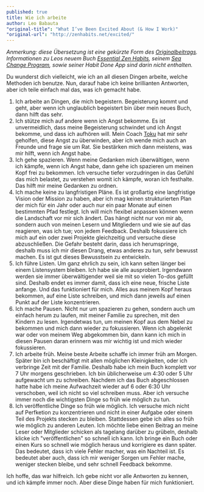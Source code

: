 ```yaml
---
published: true
title: Wie ich arbeite
author: Leo Babauta
"original-title": "What I’ve Been Excited About (& How I Work)"
"original-url": "http://zenhabits.net/excited/"
---
```



_Anmerkung: diese Übersetzung ist eine gekürzte Form des [Originalbeitrags](http://zenhabits.net/excited/). Informationen zu Leos neuem Buch [Essential Zen Habits](http://zenhabits.net/essential/), seinem [Sea Change Program](http://seachange.zenhabits.net/), sowie seiner Habit Done App sind darin nicht enthalten._

Du wunderst dich vielleicht, wie ich an all diesen Dingen arbeite, welche Methoden ich benutze. Nun, darauf habe ich keine brillianten Antworten, aber ich teile einfach mal das, was ich gemacht habe.

1. Ich arbeite an Dingen, die mich begeistern. Begeisterung kommt und geht, aber wenn ich unglaublich begeistert bin über mein neues Buch, dann hilft das sehr.
2. Ich stütze mich auf andere wenn ich Angst bekomme. Es ist unvermeidlich, dass meine Begeisterung schwindet und ich Angst bekomme, und dass ich aufhören will. Mein Coach [Toku](http://unexecutive.com/) hat mir sehr geholfen, diese Angst zu überwinden, aber ich wende mich auch an Freunde und frage sie um Rat. Sie bestärken mich dann meistens, was mir hilft, wenn ich Angst habe.
3. Ich gehe spazieren. Wenn meine Gedanken mich überwältigen, wenn ich kämpfe, wenn ich Angst habe, dann gehe ich spazieren um meinen Kopf frei zu bekommen. Ich versuche tiefer vorzudringen in das Gefühl das mich belastet, zu verstehen womit ich kämpfe, woran ich festhalte. Das hilft mir meine Gedanken zu ordnen.
4. Ich mache keine zu langfristigen Pläne. Es ist großartig eine langfristige Vision oder Mission zu haben, aber ich mag keinen strukturierten Plan der mich für ein Jahr oder auch nur ein paar Monate auf einen bestimmten Pfad festlegt. Ich will mich flexibel anpassen können wenn die Landschaft vor mir sich ändert. Das hängt nicht nur von mir ab, sondern auch von meinen Lesern und Mitgliedern und wie sie auf das reagieren, was ich tue; von jedem Feedback. Deshalb fokussiere ich mich auf ein oder zwei Projekte gleichzeitig und versuche diese abzuschließen. Die Gefahr besteht darin, dass ich herumspringe, deshalb muss ich mir diesen Drang, etwas anderes zu tun, sehr bewusst machen. Es ist gut dieses Bewusstsein zu entwickeln.
5. Ich führe Listen. Um ganz ehrlich zu sein, ich kann selten länger bei einem Listensystem bleiben. Ich habe sie alle ausprobiert. Irgendwann werden sie immer überwältigender weil sie mit so vielen To-dos gefüllt sind. Deshalb endet es immer damit, dass ich eine neue, frische Liste anfange. Und das funktioniert für mich. Alles aus meinem Kopf heraus bekommen, auf eine Liste schreiben, und mich dann jeweils auf einen Punkt auf der Liste konzentrieren.
6. Ich mache Pausen. Nicht nur um spazieren zu gehen, sondern auch um einfach herum zu laufen, mit meiner Familie zu sprechen, mit den Kindern zu lesen. Irgendetwas tun, um meinen Kopf aus dem Nebel zu bekommen und mich dann wieder zu fokussieren. Wenn ich abgelenkt war oder von meinem Weg abgekommen bin, dann kann ich mich in diesen Pausen daran erinnern was mir wichtig ist und mich wieder fokussieren.
7. Ich arbeite früh. Meine beste Arbeite schaffe ich immer früh am Morgen. Später bin ich beschäftigt mit allen möglichen Kleinigkeiten, oder ich verbringe Zeit mit der Familie. Deshalb habe ich mein Buch komplett vor 7 Uhr morgens geschrieben. Ich bin üblicherweise um 4:30 oder 5 Uhr aufgewacht um zu schreiben. Nachdem ich das Buch abgeschlossen hatte habe ich meine Aufwachzeit wieder auf 6 oder 6:30 Uhr verschoben, weil ich nicht so viel schreiben muss. Aber ich versuche immer noch die wichtigsten Dinge so früh wie möglich zu tun.
8. Ich veröffentliche Dinge so früh wie möglich. Ich versuche mich nicht auf Perfketion zu konzentrieren und nicht in einer Aufgabe oder einem Teil des Projekts stecken zu bleiben. Stattdessen gebe ich alles so früh wie möglich zu anderen Leuten. Ich möchte liebe einen Beitrag an meine Leser oder Mitglieder schicken als tagelang darüber zu grübeln, deshalb klicke ich "veröffentlichen" so schnell ich kann. Ich bringe ein Buch oder einen Kurs so schnell wie möglich heraus und korrigiere es dann später. Das bedeutet, dass ich viele Fehler macher, was ein Nachteil ist. Es bedeutet aber auch, dass ich mir weniger Sorgen um Fehler mache, weniger stecken bleibe, und sehr schnell Feedback bekomme.

Ich hoffe, das war hilfreich. Ich gebe nicht vor alle Antworten zu kennen, und ich kämpfe immer noch. Aber diese Dinge haben für mich funktioniert.

